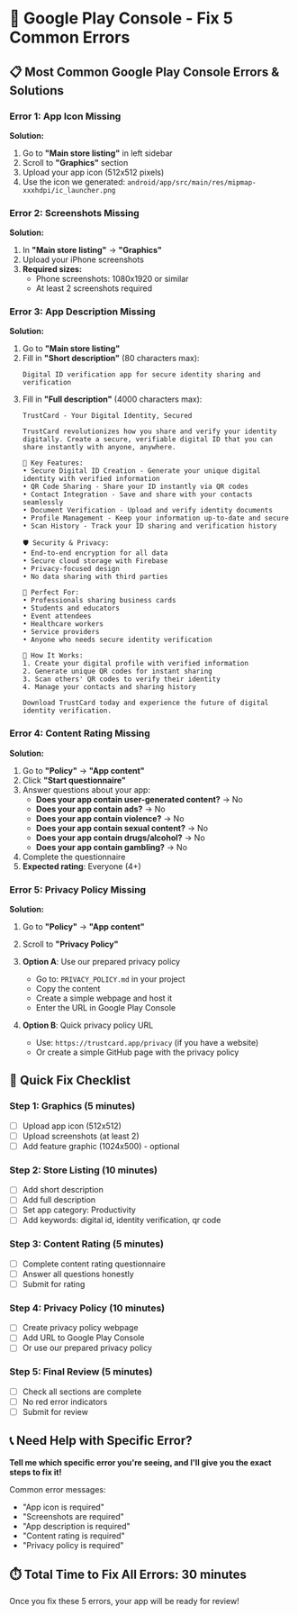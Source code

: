 # 🔧 Google Play Console - Fix 5 Common Errors

## 📋 **Most Common Google Play Console Errors & Solutions**

### **Error 1: App Icon Missing**
**Solution:**
1. Go to **"Main store listing"** in left sidebar
2. Scroll to **"Graphics"** section
3. Upload your app icon (512x512 pixels)
4. Use the icon we generated: `android/app/src/main/res/mipmap-xxxhdpi/ic_launcher.png`

### **Error 2: Screenshots Missing**
**Solution:**
1. In **"Main store listing"** → **"Graphics"**
2. Upload your iPhone screenshots
3. **Required sizes:**
   - Phone screenshots: 1080x1920 or similar
   - At least 2 screenshots required

### **Error 3: App Description Missing**
**Solution:**
1. Go to **"Main store listing"**
2. Fill in **"Short description"** (80 characters max):
   ```
   Digital ID verification app for secure identity sharing and verification
   ```
3. Fill in **"Full description"** (4000 characters max):
   ```
   TrustCard - Your Digital Identity, Secured

   TrustCard revolutionizes how you share and verify your identity digitally. Create a secure, verifiable digital ID that you can share instantly with anyone, anywhere.

   🔐 Key Features:
   • Secure Digital ID Creation - Generate your unique digital identity with verified information
   • QR Code Sharing - Share your ID instantly via QR codes
   • Contact Integration - Save and share with your contacts seamlessly
   • Document Verification - Upload and verify identity documents
   • Profile Management - Keep your information up-to-date and secure
   • Scan History - Track your ID sharing and verification history

   🛡️ Security & Privacy:
   • End-to-end encryption for all data
   • Secure cloud storage with Firebase
   • Privacy-focused design
   • No data sharing with third parties

   👥 Perfect For:
   • Professionals sharing business cards
   • Students and educators
   • Event attendees
   • Healthcare workers
   • Service providers
   • Anyone who needs secure identity verification

   🚀 How It Works:
   1. Create your digital profile with verified information
   2. Generate unique QR codes for instant sharing
   3. Scan others' QR codes to verify their identity
   4. Manage your contacts and sharing history

   Download TrustCard today and experience the future of digital identity verification.
   ```

### **Error 4: Content Rating Missing**
**Solution:**
1. Go to **"Policy"** → **"App content"**
2. Click **"Start questionnaire"**
3. Answer questions about your app:
   - **Does your app contain user-generated content?** → No
   - **Does your app contain ads?** → No
   - **Does your app contain violence?** → No
   - **Does your app contain sexual content?** → No
   - **Does your app contain drugs/alcohol?** → No
   - **Does your app contain gambling?** → No
4. Complete the questionnaire
5. **Expected rating**: Everyone (4+)

### **Error 5: Privacy Policy Missing**
**Solution:**
1. Go to **"Policy"** → **"App content"**
2. Scroll to **"Privacy Policy"**
3. **Option A**: Use our prepared privacy policy
   - Go to: `PRIVACY_POLICY.md` in your project
   - Copy the content
   - Create a simple webpage and host it
   - Enter the URL in Google Play Console

4. **Option B**: Quick privacy policy URL
   - Use: `https://trustcard.app/privacy` (if you have a website)
   - Or create a simple GitHub page with the privacy policy

## 🚀 **Quick Fix Checklist**

### **Step 1: Graphics (5 minutes)**
- [ ] Upload app icon (512x512)
- [ ] Upload screenshots (at least 2)
- [ ] Add feature graphic (1024x500) - optional

### **Step 2: Store Listing (10 minutes)**
- [ ] Add short description
- [ ] Add full description
- [ ] Set app category: Productivity
- [ ] Add keywords: digital id, identity verification, qr code

### **Step 3: Content Rating (5 minutes)**
- [ ] Complete content rating questionnaire
- [ ] Answer all questions honestly
- [ ] Submit for rating

### **Step 4: Privacy Policy (10 minutes)**
- [ ] Create privacy policy webpage
- [ ] Add URL to Google Play Console
- [ ] Or use our prepared privacy policy

### **Step 5: Final Review (5 minutes)**
- [ ] Check all sections are complete
- [ ] No red error indicators
- [ ] Submit for review

## 📞 **Need Help with Specific Error?**

**Tell me which specific error you're seeing, and I'll give you the exact steps to fix it!**

Common error messages:
- "App icon is required"
- "Screenshots are required"
- "App description is required"
- "Content rating is required"
- "Privacy policy is required"

## ⏱️ **Total Time to Fix All Errors: 30 minutes**

Once you fix these 5 errors, your app will be ready for review!
